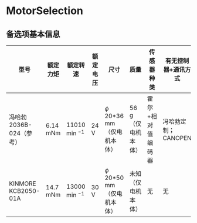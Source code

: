 # MotorSelection
## 备选项基本信息

|  型号   | 额定力矩 | 额定转速 | 额定电压  | 尺寸 | 质量 | 传感器种类 | 有无控制器+通讯方式 | 价格 | 备注 |
|  ----  | ----  | ---- |  ----  | ----  | ----  | ----  | ----  | ----  |----  | 
| 冯哈勃2036B-024（参考）  | 6.14 mNm | 11010 min $^{-1}$  | 24 V | $\phi$ 20*36 mm（仅电机本体）   | 56 g（仅电机本体）| 霍尔+相对值编码器 | 冯哈勃定制；CANOPEN | 一套8K | [文档](https://github.com/bishopAL/MotorSelection/blob/main/documents/2036U系列电机参数.pdf) |
| KINMORE KCB2050-01A  | 14.7 mNm | 13000 min $^{-1}$  | 30 V | $\phi$ 20*50 mm（仅电机本体）   | 未知（仅电机本体）| 无 | 无 | 未知 |[文档](https://kinmore.com.cn/products/kcb2040-2050/)|
